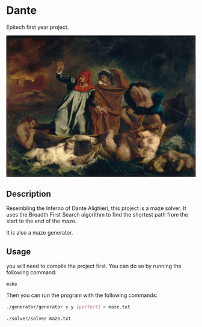 # Dante

Epitech first year project.

![alt text](image.png)

## Description

Resembling the Inferno of Dante Alighieri, this project is a maze solver. It uses the Breadth First Search algorithm to find the shortest path from the start to the end of the maze.

It is also a maze generator.

## Usage

you will need to compile the project first. You can do so by running the following command:

```
make
```

Then you can run the program with the following commands:

```bash
./generator/generator x y [perfect] > maze.txt
```

```bash
./solver/solver maze.txt
```
